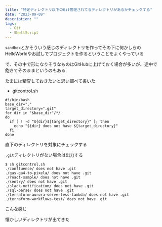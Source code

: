 ```yaml
---
title: "特定ディレクトリ以下のGit管理されてるディレクトリがあるかチェックする"
date: "2023-09-09"
description: ""
tags:
  - Git
  - ShellScript
---
```


`sandbox`とかそういう感じのディレクトリを作ってその下に何かしらのHelloWorldやお試しでプロジェクトを作るということをよくやっている

で、その中で形になりそうなものはGitHubに上げておく場合が多いが、途中で飽きてそのままというのもある

たまには精査しておきたいと思い調べて書いた

- gitcontrol.sh

```shell
#!/bin/bash
base_dir="."
target_directory=".git"
for dir in "$base_dir"/*/
do
  if [ ! -d "${dir}${target_directory}" ]; then
    echo "${dir} does not have ${target_directory}"
  fi
done
```

直下のディレクトリを対象にチェックする

`.git`ディレクトリがない場合は出力する

```
$ sh gitcontrol.sh
./confluence/ does not have .git
./gas-ga4-to-pixela/ does not have .git
./react-sample/ does not have .git
./sentry/ does not have .git
./slack-notification/ does not have .git
./sql-parse/ does not have .git
./terraform-aurora-serverless-lambda/ does not have .git
./terraform-workflows-test/ does not have .git
```

こんな感じ

懐かしいディレクトリが出てきた

